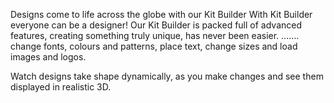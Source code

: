 Designs come to life across the globe with our Kit Builder
With Kit Builder everyone can be a designer! Our Kit Builder is packed full of advanced features, creating something truly unique, has never been easier. ……. change fonts, colours and patterns, place text, change sizes and load images and logos.

Watch designs take shape dynamically, as you make changes and see them displayed in realistic 3D.
